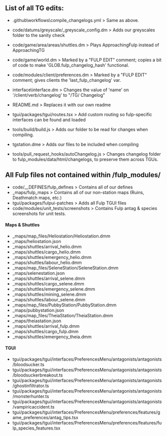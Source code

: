 ## List of all TG edits:

- .github\workflows\compile_changelogs.yml > Same as above.

- code/datums/greyscale/_greyscale_config.dm > Adds our greyscales folder to the sanity check

- code/game/area/areas/shuttles.dm > Plays ApproachingFulp instead of ApproachingTG

- code/game/world.dm > Marked by a "FULP EDIT" comment; copies a bit of code to make 'GLOB.fulp_changelog_hash' functional.

- code/modules/client/preferences.dm > Marked by a "FULP EDIT" comment; gives clients the 'last_fulp_changelog' var.

- interface\interface.dm > Changes the value of 'name' on '/client/verb/changelog' to "/TG/ Changelog"

- README.md > Replaces it with our own readme

- tgui/packages/tgui/routes.tsx > Add custom routing so fulp-specific interfaces can be found and loaded

- tools/build/build.js > Adds our folder to be read for changes when compiling.

- tgstation.dme > Adds our files to be included when compiling

- tools/pull_request_hooks/autoChangelog.js > Changes changelog folder to fulp_modules/data/html/changelogs, to preserve them across TGUs.

## All Fulp files not contained within /fulp_modules/

- code/__DEFINES/fulp_defines > Contains all of our defines
- _maps/fulp_maps > Contains all of our non-station maps (Ruins, Deathmatch maps, etc.)
- tgui/packages/fulpui-patches > Adds all Fulp TGUI files
- code/modules/unit_tests/screenshots > Contains Fulp antag & species screenshots for unit tests.

#### Maps & Shuttles
- _maps/map_files/Heliostation/Heliostation.dmm
- _maps/heliostation.json
- _maps/shuttles/arrival_helio.dmm
- _maps/shuttles/cargo_helio.dmm
- _maps/shuttles/emergency_helio.dmm
- _maps/shuttles/labour_helio.dmm
- _maps/map_files/SeleneStation/SeleneStation.dmm
- _maps/selenestation.json
- _maps/shuttles/arrival_selene.dmm
- _maps/shuttles/cargo_selene.dmm
- _maps/shuttles/emergency_selene.dmm
- _maps/shuttles/mining_selene.dmm
- _maps/shuttles/labour_selene.dmm
- _maps/map_files/PubbyStation/PubbyStation.dmm
- _maps/pubbystation.json
- _maps/map_files/TheiaStation/TheiaStation.dmm
- _maps/theiastation.json
- _maps/shuttles/arrival_fulp.dmm
- _maps/shuttles/cargo_fulp.dmm
- _maps/shuttles/emergency_theia.dmm

#### TGUI
- tgui/packages/tgui/interfaces/PreferencesMenu/antagonists/antagonists/bloodsucker.ts
- tgui/packages/tgui/interfaces/PreferencesMenu/antagonists/antagonists/bloodsuckerbreakout.ts
- tgui/packages/tgui/interfaces/PreferencesMenu/antagonists/antagonists/ghostinfiltrator.ts
- tgui/packages/tgui/interfaces/PreferencesMenu/antagonists/antagonists/monsterhunter.ts
- tgui/packages/tgui/interfaces/PreferencesMenu/antagonists/antagonists/vampiricaccident.ts
- tgui/packages/tgui/interfaces/PreferencesMenu/preferences/features/game_preferences/antag_tips.tsx
- tgui/packages/tgui/interfaces/PreferencesMenu/preferences/features/fulp_species_features.tsx
